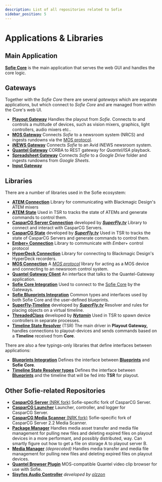 ```yaml
---
description: List of all repositories related to Sofie
sidebar_position: 5
---
```


# Applications & Libraries

## Main Application

[**Sofie&nbsp;Core**](https://github.com/nrkno/sofie-core) is the main application that serves the web GUI and handles the core logic.

## Gateways

Together with the _Sofie&nbsp;Core_ there are several _gateways_ which are separate applications, but which connect to _Sofie&nbsp;Core_ and are managed from within the Core's web UI.

- [**Playout Gateway**](https://github.com/nrkno/sofie-core/tree/master/packages/playout-gateway) Handles the playout from _Sofie_. Connects to and controls a multitude of devices, such as vision mixers, graphics, light controllers, audio mixers etc..
- [**MOS Gateway**](https://github.com/nrkno/sofie-core/tree/master/packages/mos-gateway) Connects _Sofie_ to a newsroom system \(NRCS\) and ingests rundowns via the [MOS protocol](http://mosprotocol.com/).
- [**iNEWS Gateway**](https://github.com/tv2/inews-ftp-gateway) Connects _Sofie_ to an Avid iNEWS newsroom system.
- [**Quantel Gateway**](https://github.com/nrkno/sofie-quantel-gateway) CORBA to REST gateway for _Quantel/ISA_ playback.
- [**Spreadsheet Gateway**](https://github.com/SuperFlyTV/spreadsheet-gateway) Connects _Sofie_ to a _Google Drive_ folder and ingests rundowns from _Google Sheets_.
- [**Input Gateway**](https://github.com/nrkno/sofie-input-gateway)

## Libraries

There are a number of libraries used in the Sofie ecosystem:

- [**ATEM Connection**](https://github.com/nrkno/sofie-atem-connection) Library for communicating with Blackmagic Design's ATEM mixers
- [**ATEM State**](https://github.com/nrkno/sofie-atem-state) Used in TSR to tracks the state of ATEMs and generate commands to control them.
- [**CasparCG&nbsp;Server Connection**](https://github.com/SuperFlyTV/casparcg-connection) developed by **[_SuperFly.tv_](https://github.com/SuperFlyTV)** Library to connect and interact with CasparCG&nbsp;Servers.
- [**CasparCG State**](https://github.com/superflytv/casparcg-state) developed by **[_SuperFly.tv_](https://github.com/SuperFlyTV)** Used in TSR to tracks the state of CasparCG&nbsp;Servers and generate commands to control them.
- [**Ember+ Connection**](https://github.com/nrkno/sofie-emberplus-connection) Library to communicate with _Ember+_ control protocol
- [**HyperDeck Connection**](https://github.com/nrkno/sofie-hyperdeck-connection) Library for connecting to Blackmagic Design's HyperDeck recorders.
- [**MOS Connection**](https://github.com/nrkno/sofie-mos-connection/) A [_MOS protocol_](http://mosprotocol.com/) library for acting as a MOS device and connecting to an newsroom control system.
- [**Quantel Gateway Client**](https://github.com/nrkno/sofie-quantel-gateway-client) An interface that talks to the Quantel-Gateway application.
- [**Sofie&nbsp;Core Integration**](https://github.com/nrkno/sofie-core-integration) Used to connect to the [Sofie&nbsp;Core](https://github.com/nrkno/sofie-core) by the Gateways.
- [**Sofie Blueprints Integration**](https://github.com/nrkno/sofie-sofie-blueprints-integration) Common types and interfaces used by both Sofie&nbsp;Core and the user-defined blueprints.
- [**SuperFly-Timeline**](https://github.com/SuperFlyTV/supertimeline) developed by **[_SuperFly.tv_](https://github.com/SuperFlyTV)** Resolver and rules for placing objects on a virtual timeline.
- [**ThreadedClass**](https://github.com/nytamin/threadedClass) developed by **[_Nytamin_](https://github.com/nytamin)** Used in TSR to spawn device controllers in separate processes.
- [**Timeline State Resolver**](https://github.com/nrkno/sofie-timeline-state-resolver) \(TSR\) The main driver in **Playout Gateway,** handles connections to playout-devices and sends commands based on a **Timeline** received from **Core**.

There are also a few typings-only libraries that define interfaces between applications:

- [**Blueprints Integration**](https://www.npmjs.com/package/@sofie-automation/blueprints-integration) Defines the interface between [**Blueprints**](../user-guide/concepts-and-architecture.md#blueprints) and **Sofie&nbsp;Core**.
- [**Timeline State Resolver types**](https://www.npmjs.com/package/timeline-state-resolver-types) Defines the interface between [**Blueprints**](../user-guide/concepts-and-architecture.md#blueprints) and the timeline that will be fed into **TSR** for playout.

## Other Sofie-related Repositories

- [**CasparCG&nbsp;Server** \(NRK fork\)](https://github.com/nrkno/sofie-casparcg-server) Sofie-specific fork of CasparCG&nbsp;Server.
- [**CasparCG Launcher**](https://github.com/nrkno/sofie-casparcg-launcher) Launcher, controller, and logger for CasparCG&nbsp;Server.
- [**CasparCG Media Scanner** \(NRK fork\)](https://github.com/nrkno/sofie-casparcg-server) Sofie-specific fork of CasparCG&nbsp;Server 2.2 Media&nbsp;Scanner.
- [**Package Manager**](https://github.com/nrkno/sofie-package-manager) Handles media asset transfer and media file management for pulling new files and deleting expired files on playout devices in a more performant, and possibly distributed, way. Can smartly figure out how to get a file on storage A to playout server B.
- [**Media Manager**](https://github.com/nrkno/sofie-media-management) _(deprecated)_ Handles media transfer and media file management for pulling new files and deleting expired files on playout devices.
- [**Quantel Browser Plugin**](https://github.com/nrkno/sofie-quantel-browser-plugin) MOS-compatible Quantel video clip browser for use with Sofie.
- [**Sisyfos Audio Controller**](https://github.com/nrkno/sofie-sisyfos-audio-controller) _developed by [*olzzon*](https://github.com/olzzon/)_
